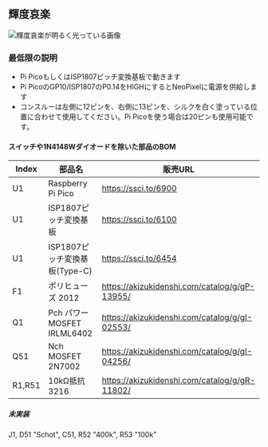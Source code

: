 ## 輝度哀楽

![輝度哀楽が明るく光っている画像](https://pbs.twimg.com/media/FJydEUuaMAcS3tG?format=jpg&name=small)

### 最低限の説明

* Pi PicoもしくはISP1807ピッチ変換基板で動きます
* Pi PicoのGP10/ISP1807のP0.14をHIGHにするとNeoPixelに電源を供給します
* コンスルーは左側に12ピンを、右側に13ピンを、シルクを白く塗っている位置に合わせて使用してください。Pi Picoを使う場合は20ピンも使用可能です。

#### スイッチや1N4148Wダイオードを除いた部品のBOM

| Index | 部品名 | 販売URL |
|----|----|----|
| U1 | Raspberry Pi Pico | https://ssci.to/6900 |
| U1 | ISP1807ピッチ変換基板 | https://ssci.to/6100 |
| U1 | ISP1807ピッチ変換基板(Type-C) | https://ssci.to/6454 |
| F1 | ポリヒューズ 2012 | https://akizukidenshi.com/catalog/g/gP-13955/ |
| Q1 | Pch パワーMOSFET IRLML6402 | https://akizukidenshi.com/catalog/g/gI-02553/ |
| Q51 | Nch MOSFET 2N7002 | https://akizukidenshi.com/catalog/g/gI-04256/ |
| R1,R51 | 10kΩ抵抗3216 | https://akizukidenshi.com/catalog/g/gR-11802/ |

##### 未実装

J1, D51 "Schot", C51, R52 "400k", R53 "100k"

